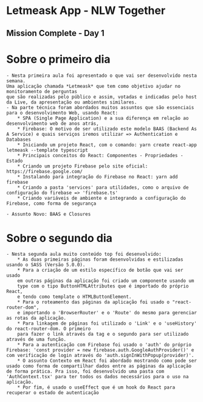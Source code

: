 # Letmeask App - NLW Together
## Mission Complete - Day 1
# Sobre o primeiro dia
    - Nesta primeira aula foi apresentado o que vai ser desenvolvido nesta semana. 
    Uma aplicação chamada *Letmeask* que tem como objetivo ajudar no monitoramento de perguntas 
    que são realizadas pelo público e assim, votadas e indicadas pelo host da Live, da apresentação ou ambientes similares. 
    - Na parte técnica foram abordados muitos assuntos que são essenciais para o desenvolvimento Web, usando React:
        * SPA (Single Page Application) e a sua diferença em relação ao desenvolvimento web de anos atrás,
        * Firebase: O motivo de ser utilizado este modelo BAAS (Backend As A Service) e quais serviços iremos utilizar => Authentication e Databases
        * Iniciando um projeto React, com o comando: yarn create react-app letmeask --template typescript
        * Principais conceitos do React: Componentes - Propriedades - Estado 
        * Criando um projeto Firebase pelo site oficial: https://firebase.google.com/
        * Instalando para integração do Firebase no React: yarn add firebase
        * Criando a pasta 'services' para utilidades, como o arquivo de configuração do firebase => 'firebase.ts'
        * Criando variáveis de ambiente e integrando a configuração do Firebase, como forma de segurança

    - Assunto Novo: BAAS e Closures
    
# Sobre o segundo dia
    - Nesta segunda aula muito conteúdo top foi desenvolvido:
        * As duas primeiras páginas foram desenvolvidas e estilizadas usando o SASS (Versão 5.0.0).
        * Para a criação de um estilo específico de botão que vai ser usado 
        em outras páginas da aplicação foi criado um componente usando um 
        type com o tipo ButtonHTMLAttributes que é importado do próprio React, 
        e tendo como template o HTMLButtonElement.
        * Para o roteamento das páginas da aplicação foi usado o "react-router-dom", 
        e importando o 'BrowserRouter' e o 'Route' do mesmo para gerenciar as rotas da aplicação.
        * Para linkagem de páginas foi utilizado o 'Link' e o 'useHistory' do react-router-dom. O primeiro
        para fazer o link através da tag e o segundo para ser utilizado através de uma função.
        * Para a autenticação com Firebase foi usado o 'auth' do próprio Firebase: 'const provider = new firebase.auth.GoogleAuthProvider()' e com verificação de login através do 'auth.signInWithPopup(provider)'.
        * O assunto Contexto em React foi abordado mostrando como pode ser usado como forma de compartilhar dados entre as páginas da aplicação de forma prática. Pra isso, foi desenvolvido uma pasta com 'AuthContext.tsx' para ter todos os dados necessários para o uso na aplicação.
        * Por fim, é usado o useEffect que é um hook do React para recuperar o estado de autenticação
